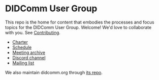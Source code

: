 # DIDComm User Group

This repo is the home for content that embodies the processes and focus topics for the DIDComm User Group. Welcome! We'd love to collaborate with you. See [Contributing](contributing.md).

* [Charter](charter.md)
* [Schedule](schedule.md)
* [Meeting archive](meetings)
* [Discord channel](https://discord.gg/eNN4Wns6Jb)
* [Mailing list](https://lists.identity.foundation/g/didcomm-usergroup)

We also maintain didcomm.org through [its repo](https://github.com/decentralized-identity/didcomm.org).
